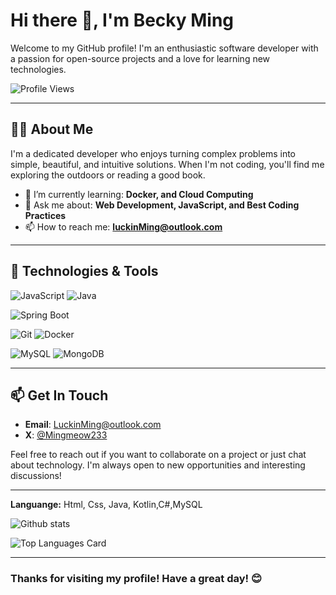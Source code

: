 # Hi there 👋, I'm Becky Ming

Welcome to my GitHub profile! I'm an enthusiastic software developer with a passion for open-source projects and a love for learning new technologies.

![Profile Views](https://komarev.com/ghpvc/?username=BeckyMing&color=blue)

---

## 🧑‍💻 About Me
I'm a dedicated developer who enjoys turning complex problems into simple, beautiful, and intuitive solutions. When I'm not coding, you'll find me exploring the outdoors or reading a good book.

- 🌱 I’m currently learning: **Docker, and Cloud Computing**
- 💬 Ask me about: **Web Development, JavaScript, and Best Coding Practices**
- 📫 How to reach me: **[luckinMing@outlook.com](mailto:luckinMing@outlook.com)**

---

## 🔧 Technologies & Tools

![JavaScript](https://img.shields.io/badge/-JavaScript-333?style=flat&logo=javascript)
![Java](https://img.shields.io/badge/-Java-333?style=flat&logo=java)


![Spring Boot](https://img.shields.io/badge/-Spring%20Boot-333?style=flat&logo=springboot)

![Git](https://img.shields.io/badge/-Git-333?style=flat&logo=git)
![Docker](https://img.shields.io/badge/-Docker-333?style=flat&logo=docker)

![MySQL](https://img.shields.io/badge/-MySQL-333?style=flat&logo=mysql)
![MongoDB](https://img.shields.io/badge/-MongoDB-333?style=flat&logo=mongodb)


---

## 📫 Get In Touch

- **Email**: [LuckinMing@outlook.com](mailto:LuckinMing@outlook.com)
- **X**: [@Mingmeow233](https://twitter.com/MingMeow233)

Feel free to reach out if you want to collaborate on a project or just chat about technology. I'm always open to new opportunities and interesting discussions!

---


**Languange:** Html, Css, Java, Kotlin,C#,MySQL


![Github stats](https://github-readme-stats.vercel.app/api?username=LinMieLove&show_icons=true&count_private=true)   

![Top Languages Card](https://github-readme-stats.vercel.app/api/top-langs/?username=LinMieLove)   



</a>
</p>

---

### Thanks for visiting my profile! Have a great day! 😊
